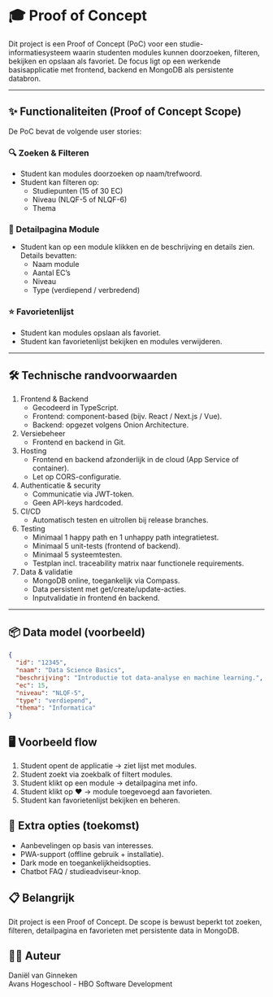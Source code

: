 # 🎓 Proof of Concept

Dit project is een Proof of Concept (PoC) voor een studie-informatiesysteem waarin studenten modules kunnen doorzoeken, filteren, bekijken en opslaan als favoriet. De focus ligt op een werkende basisapplicatie met frontend, backend en MongoDB als persistente databron.

---

## ✨ Functionaliteiten (Proof of Concept Scope)

De PoC bevat de volgende user stories:

### 🔍 Zoeken & Filteren

- Student kan modules doorzoeken op naam/trefwoord.
- Student kan filteren op:
  - Studiepunten (15 of 30 EC)
  - Niveau (NLQF-5 of NLQF-6)
  - Thema

### 📖 Detailpagina Module

- Student kan op een module klikken en de beschrijving en details zien.  
  Details bevatten:
  - Naam module
  - Aantal EC’s
  - Niveau
  - Type (verdiepend / verbredend)

### ⭐ Favorietenlijst

- Student kan modules opslaan als favoriet.
- Student kan favorietenlijst bekijken en modules verwijderen.

---

## 🛠 Technische randvoorwaarden

1. Frontend & Backend
   - Gecodeerd in TypeScript.
   - Frontend: component-based (bijv. React / Next.js / Vue).
   - Backend: opgezet volgens Onion Architecture.
2. Versiebeheer
   - Frontend en backend in Git.
3. Hosting
   - Frontend en backend afzonderlijk in de cloud (App Service of container).
   - Let op CORS-configuratie.
4. Authenticatie & security
   - Communicatie via JWT-token.
   - Geen API-keys hardcoded.
5. CI/CD
   - Automatisch testen en uitrollen bij release branches.
6. Testing
   - Minimaal 1 happy path en 1 unhappy path integratietest.
   - Minimaal 5 unit-tests (frontend of backend).
   - Minimaal 5 systeemtesten.
   - Testplan incl. traceability matrix naar functionele requirements.
7. Data & validatie
   - MongoDB online, toegankelijk via Compass.
   - Data persistent met get/create/update-acties.
   - Inputvalidatie in frontend én backend.

---

## 📦 Data model (voorbeeld)

```json
{
  "id": "12345",
  "naam": "Data Science Basics",
  "beschrijving": "Introductie tot data-analyse en machine learning.",
  "ec": 15,
  "niveau": "NLQF-5",
  "type": "verdiepend",
  "thema": "Informatica"
}
```

## 🖥 Voorbeeld flow

1. Student opent de applicatie → ziet lijst met modules.
2. Student zoekt via zoekbalk of filtert modules.
3. Student klikt op een module → detailpagina met info.
4. Student klikt op ❤️ → module toegevoegd aan favorieten.
5. Student kan favorietenlijst bekijken en beheren.

## 🚀 Extra opties (toekomst)

- Aanbevelingen op basis van interesses.
- PWA-support (offline gebruik + installatie).
- Dark mode en toegankelijkheidsopties.
- Chatbot FAQ / studieadviseur-knop.

## 📋 Belangrijk

Dit project is een Proof of Concept. De scope is bewust beperkt tot zoeken, filteren, detailpagina en favorieten met persistente data in MongoDB.

## 👨‍💻 Auteur

Daniël van Ginneken  
Avans Hogeschool - HBO Software Development
